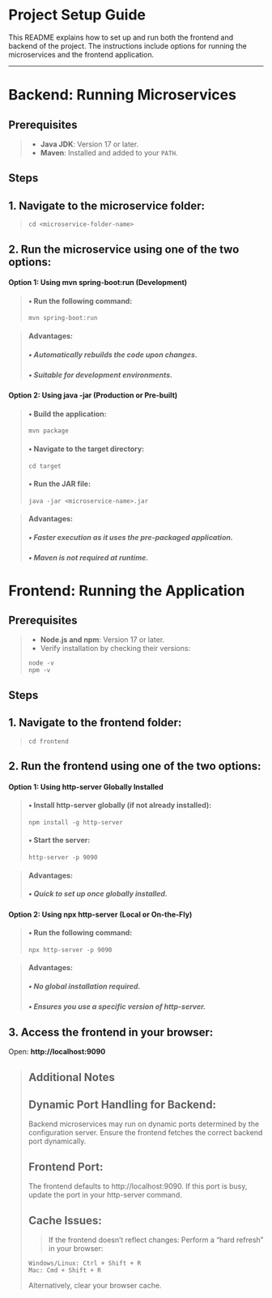 # **Project Setup Guide**

This README explains how to set up and run both the frontend and backend of the project. The instructions include options for running the microservices and the frontend application.

---

# **Backend: Running Microservices**

## **Prerequisites**
>- **Java JDK**: Version 17 or later.
>- **Maven**: Installed and added to your `PATH`.

## **Steps**

## 1. **Navigate to the microservice folder:**
> ```
> cd <microservice-folder-name>
> ```
## 2. **Run the microservice using one of the two options:**
   
#### **Option 1: Using mvn spring-boot:run (Development)**
>#### •	Run the following command:
> ```
> mvn spring-boot:run
> ```

>#### Advantages:
>##### • Automatically rebuilds the code upon changes.
>##### • Suitable for development environments.

#### **Option 2: Using java -jar (Production or Pre-built)**
>#### •	Build the application:
> ```
> mvn package
> ```
> 
>#### •	Navigate to the target directory:
> ```
> cd target
> ```
> 
>#### •	Run the JAR file:
> ```
> java -jar <microservice-name>.jar
> ```
	
>#### Advantages:
>##### • Faster execution as it uses the pre-packaged application.
>##### • Maven is not required at runtime.

# **Frontend: Running the Application**

## **Prerequisites**
>- **Node.js and npm**: Version 17 or later.
>- Verify installation by checking their versions:
> ```
> node -v
> npm -v
> ```

## **Steps**

## 1. **Navigate to the frontend folder:**
> ```
> cd frontend
> ```

## 2. **Run the frontend using one of the two options:**
#### **Option 1: Using http-server Globally Installed**

>#### •	Install http-server globally (if not already installed):
> ```
> npm install -g http-server
> ```
> 
>#### •	Start the server:
> ```
> http-server -p 9090
> ```
	
>#### Advantages:
>##### • Quick to set up once globally installed.

#### **Option 2: Using npx http-server (Local or On-the-Fly)**
>#### •	Run the following command:
> ```
> npx http-server -p 9090
> ```
	
>#### Advantages:
>##### • No global installation required.
>##### • Ensures you use a specific version of http-server.

## 3. **Access the frontend in your browser:**
Open: **http://localhost:9090**


>## **Additional Notes**
>
> ## Dynamic Port Handling for Backend:
> Backend microservices may run on dynamic ports determined by the configuration server.
> Ensure the frontend fetches the correct backend port dynamically.
> ## Frontend Port:
> The frontend defaults to http://localhost:9090. If this port is busy, update the port in your http-server command.
> ## Cache Issues:
>> If the frontend doesn’t reflect changes:
>> Perform a “hard refresh” in your browser:
> ```
> Windows/Linux: Ctrl + Shift + R
> Mac: Cmd + Shift + R
> ```
> Alternatively, clear your browser cache.



